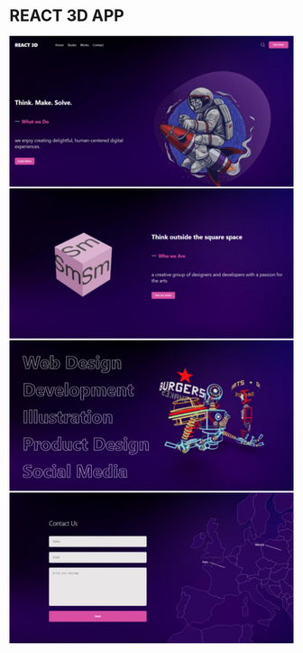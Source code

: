 # REACT 3D APP

![](public/demo/demo1.jpeg)
![](public/demo/demo2.jpeg)
![](public/demo/demo3.jpeg)
![](public/demo/demo4.jpeg)